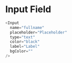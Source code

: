 # Input Field

```js
<Input
  name="fullname"
  placeholder="Placeholder"
  type="text"
  color="black"
  label="Label"
  bgColor=""
/>
```
